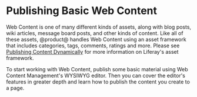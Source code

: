 # Publishing Basic Web Content [](id=publishing-basic-web-content)

Web Content is one of many different kinds of assets, along with blog posts,
wiki articles, message board posts, and other kinds of content. Like all of
these assets, @product@ handles Web Content using an asset framework that
includes categories, tags, comments, ratings and more. Please see
[Publishing Content Dynamically](/discover/portal/-/knowledge_base/7-1/publishing-content-dynamically)
for more information on Liferay's asset framework.

To start working with Web Content, publish some basic material using Web
Content Management's WYSIWYG editor. Then you can cover the editor's features
in greater depth and learn how to publish the content you create to a page.
